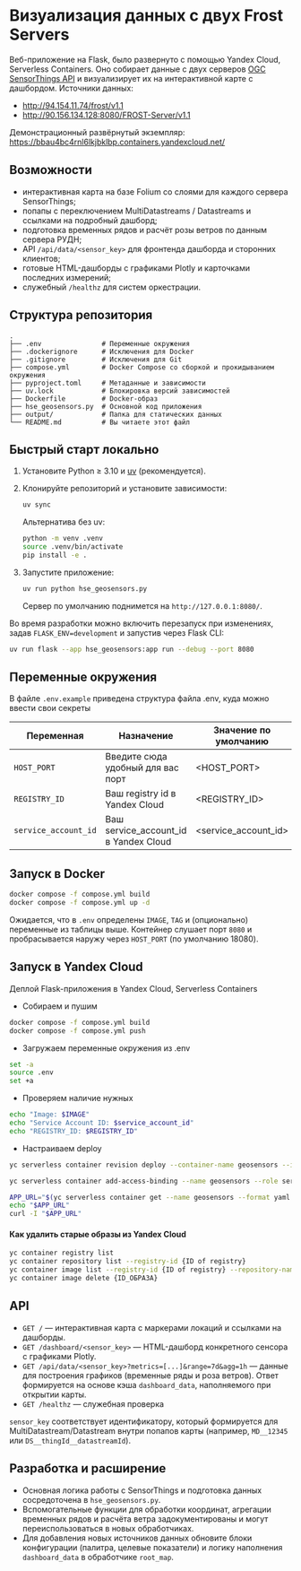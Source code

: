 # Визуализация данных с двух Frost Servers
 
Веб-приложение на Flask, было развернуто с помощью Yandex Cloud, Serverless Containers. Оно собирает данные с двух серверов [OGC SensorThings API](https://www.ogc.org/standards/sensorthings) и визуализирует их на интерактивной карте с дашбордом. Источники данных:
- http://94.154.11.74/frost/v1.1
- http://90.156.134.128:8080/FROST-Server/v1.1

Демонстрационный развёрнутый экземпляр: <https://bbau4bc4rnl6lkjbklbp.containers.yandexcloud.net/>

## Возможности

- интерактивная карта на базе Folium со слоями для каждого сервера SensorThings;
- попапы с переключением MultiDatastreams / Datastreams и ссылками на подробный дашборд;
- подготовка временных рядов и расчёт розы ветров по данным сервера РУДН;
- API `/api/data/<sensor_key>` для фронтенда дашборда и сторонних клиентов;
- готовые HTML-дашборды с графиками Plotly и карточками последних измерений;
- служебный `/healthz` для систем оркестрации.

## Структура репозитория

```
.
├── .env               # Переменные окружения
├── .dockerignore      # Исключения для Docker
├── .gitignore         # Исключения для Git
├── compose.yml        # Docker Compose со сборкой и прокидыванием окружения
├── pyproject.toml     # Метаданные и зависимости
├── uv.lock            # Блокировка версий зависимостей
├── Dockerfile         # Docker-образ
├── hse_geosensors.py  # Основной код приложения
├── output/            # Папка для статических данных
└── README.md          # Вы читаете этот файл
```

## Быстрый старт локально

1. Установите Python ≥ 3.10 и [uv](https://github.com/astral-sh/uv) (рекомендуется).
2. Клонируйте репозиторий и установите зависимости:

   ```bash
   uv sync
   ```

   Альтернатива без uv:

   ```bash
   python -m venv .venv
   source .venv/bin/activate
   pip install -e .
   ```

3. Запустите приложение:

   ```bash
   uv run python hse_geosensors.py
   ```

   Сервер по умолчанию поднимется на `http://127.0.0.1:8080/`.

Во время разработки можно включить перезапуск при изменениях, задав `FLASK_ENV=development` и запустив через Flask CLI:

```bash
uv run flask --app hse_geosensors:app run --debug --port 8080
```

## Переменные окружения

В файле `.env.example` приведена структура файла .env, куда можно ввести свои секреты

| Переменная              | Назначение                              | Значение по умолчанию             |
|-------------------------|-----------------------------------------|-----------------------------------|
| `HOST_PORT`             | Введите сюда удобный для вас порт       |<HOST_PORT>                        |
| `REGISTRY_ID`           | Ваш registry id в Yandex Cloud          |<REGISTRY_ID>                      |
| `service_account_id`    | Ваш service_account_id в Yandex Cloud   |<service_account_id>                      |

## Запуск в Docker

```bash
docker compose -f compose.yml build
docker compose -f compose.yml up -d
```

Ожидается, что в `.env` определены `IMAGE`, `TAG` и (опционально) переменные из таблицы выше. Контейнер слушает порт `8080` и пробрасывается наружу через `HOST_PORT` (по умолчанию 18080).

## Запуск в Yandex Cloud
Деплой Flask-приложения в Yandex Cloud, Serverless Containers

- Собираем и пушим
```bash
docker compose -f compose.yml build
docker compose -f compose.yml push
```
- Загружаем переменные окружения из .env
```bash
set -a
source .env
set +a
```
- Проверяем наличие нужных
```bash
echo "Image: $IMAGE"
echo "Service Account ID: $service_account_id"
echo "REGISTRY_ID: $REGISTRY_ID"
```
- Настраиваем deploy
```bash
yc serverless container revision deploy --container-name geosensors --image "$IMAGE:$TAG" --service-account-id "$service_account_id" --environment FLASK_ENV=production --execution-timeout 300s --cores 1 --memory 3GB --concurrency 1
```
```bash
yc serverless container add-access-binding --name geosensors --role serverless.containers.invoker --subject system:allUsers
```
```bash
APP_URL="$(yc serverless container get --name geosensors --format yaml | awk '/^url: /{print $2}')"
echo "$APP_URL"
curl -I "$APP_URL"
```
#### Как удалить старые образы из Yandex Cloud
```bash
yc container registry list
yc container repository list --registry-id {ID of registry}
yc container image list --registry-id {ID of registry} --repository-name {name of repository}
yc container image delete {ID_ОБРАЗА}
```
## API

- `GET /` — интерактивная карта с маркерами локаций и ссылками на дашборды.
- `GET /dashboard/<sensor_key>` — HTML-дашборд конкретного сенсора с графиками Plotly.
- `GET /api/data/<sensor_key>?metrics=[...]&range=7d&agg=1h` — данные для построения графиков (временные ряды и роза ветров). Ответ формируется на основе кэша `dashboard_data`, наполняемого при открытии карты.
- `GET /healthz` — служебная проверка

`sensor_key` соответствует идентификатору, который формируется для MultiDatastream/Datastream внутри попапов карты (например, `MD__12345` или `DS__thingId__datastreamId`).

## Разработка и расширение

- Основная логика работы с SensorThings и подготовка данных сосредоточена в `hse_geosensors.py`.
- Вспомогательные функции для обработки координат, агрегации временных рядов и расчёта ветра задокументированы и могут переиспользоваться в новых обработчиках.
- Для добавления новых источников данных обновите блоки конфигурации (палитра, целевые показатели) и логику наполнения `dashboard_data` в обработчике `root_map`.

